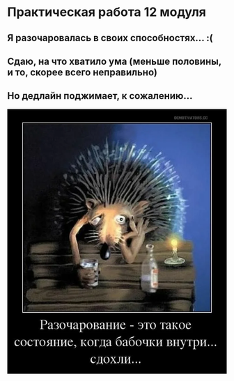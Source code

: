 # Практическая работа 12 модуля
## Я разочаровалась в своих способностях... :(
## Сдаю, на что хватило ума (меньше половины, и то, скорее всего неправильно) 
## Но дедлайн поджимает, к сожалению...
![disappointment](./disappointment.webp)

